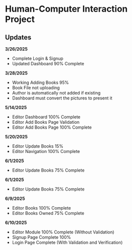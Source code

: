 # Human-Computer Interaction Project

<h2> Updates</h2>
<b>3/26/2025</b>
<ul>
<li>Complete Login & Signup</li>
<li>Updated Dashboard 90% Complete</li>
</ul>
<b>3/28/2025</b>
<ul>
<li>Working Adding Books 95%</li>
<li>Book File not uploading</li>
<li>Author is automatically not added if existing</li>
<li>Dashboard must convert the pictures to present it</li>
</ul>
<b>5/14/2025</b>
<ul>
<li>Editor Dashboard 100% Complete</li>
<li>Editor Add Books Page Validation</li>
<li>Editor Add Books Page 100% Complete</li>
</ul>
<b>5/20/2025</b>
<ul>
<li>Editor Update Books 15%</li>
<li>Editor Navigation 100% Complete</li>
</ul>
<b>6/1/2025</b>
<ul>
<li>Editor Update Books 75% Complete</li>
</ul>
<b>6/1/2025</b>
<ul>
<li>Editor Update Books 75% Complete</li>
</ul>
<b>6/9/2025</b>
<ul>
<li>Editor Books 100% Complete</li>
<li>Editor Books Owned 75% Complete</li>
</ul>
<b>6/10/2025</b>
<ul>
<li>Editor Module 100% Complete (Without Validation)</li>
<li>Signup Page Complete 100%</li>
<li>Login Page Complete (With Validation and Verification)</li>
</ul>